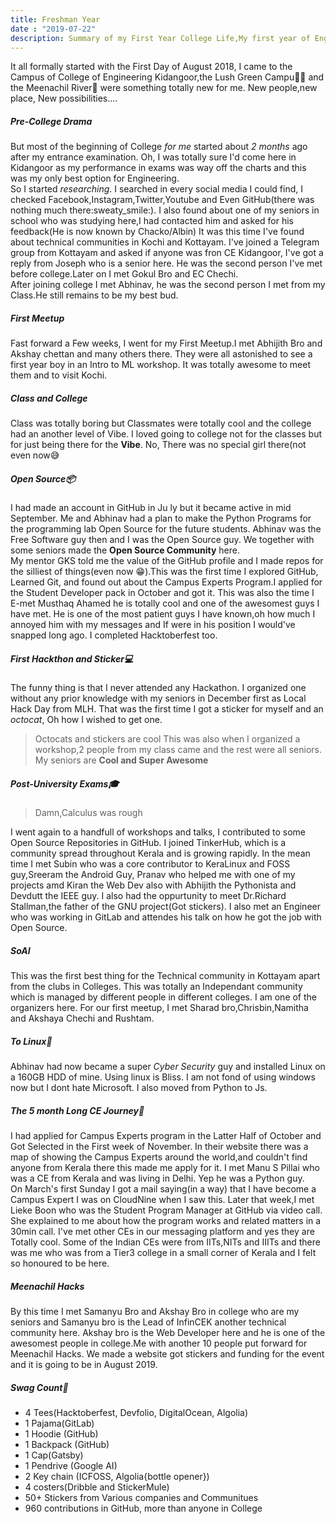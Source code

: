 ```yaml
---
title: Freshman Year
date : "2019-07-22"
description: Summary of my First Year College Life,My first year of Engineering,My first year of meetups, and my First Year of Open Source
---
```

It all formally started with the First Day of August 2018, I came to the Campus of College of Engineering Kidangoor,the Lush Green Campu🌳🌲 and the Meenachil River🌊 were something totally new for me. New people,new place, New possibilities.... 
##### Pre-College Drama
But most of the beginning of College *for me* started about *_2 months_*  ago after my entrance examination. Oh, I was totally sure I'd come here in Kidangoor as my performance in exams was way off the charts and this was my only best option for Engineering.  
So I started *researching*. I searched in every social media I could find, I checked Facebook,Instagram,Twitter,Youtube and Even GitHub(there was nothing much there:sweaty_smile:). I also found about one of my seniors in school who was studying here,I had contacted him and asked for his feedback(He is now known by Chacko/Albin)
It was this time I've found about technical communities in Kochi and Kottayam. I've joined a Telegram group from Kottayam and asked if anyone was fron CE Kidangoor, I've got a reply from Joseph who is a senior here. He was the second person I've met before college.Later on I met Gokul Bro and EC Chechi.  
After joining college  I met Abhinav, he was the second person I met from my Class.He still remains to be my best bud.
##### First Meetup
Fast forward a Few weeks, I went for my First Meetup.I met Abhijith Bro and Akshay chettan and many others there. They were all astonished to see a first year boy in an Intro to ML workshop. It was totally awesome to meet them and to visit Kochi.  
##### Class and College
Class was totally boring but Classmates were totally cool and the college had an another level of Vibe. I loved going to college not for the classes but for just being there for the **Vibe**. No, There was no special girl there(not even now😅
##### Open Source📦
I had made an account in GitHub in Ju ly but it became active in mid September. Me and Abhinav had a plan to make the Python Programs for the programming lab Open Source for the future students. Abhinav was the Free Software guy then and I was the Open Source guy. We together with some seniors made the __Open Source Community__ here.  
My mentor GKS told me the value of the GitHub profile and I made repos for the silliest of things(even now 😁).This was the first time I explored GitHub, Learned Git, and found out about the Campus Experts Program.I applied for the Student Developer pack in October and got it. This was also the time I E-met Musthaq Ahamed he is totally cool and one of the awesomest guys I have met. He is one of the most patient guys I have known,oh how much I annoyed him with my messages and If were in his position I would've snapped long ago. I completed Hacktoberfest too.
##### First Hackthon and Sticker💻
The funny thing is that I never attended any Hackathon. I organized one without any prior knowledge with my seniors in December first as Local Hack Day from MLH. That was the first time I got a sticker for myself and an _octocat_, Oh how I wished to get one.
> Octocats and stickers are cool
This was also when I organized a workshop,2 people from my class came and the rest were all seniors.
> My seniors are __Cool and Super Awesome__
##### Post-University Exams🎓
> Damn,Calculus was rough

I went again to a handfull of workshops and talks, I contributed to some Open Source Repositories in GitHub. I joined TinkerHub, which is a community spread throughout Kerala and is growing rapidly. In the mean time I met Subin who was a core contributor to KeraLinux and FOSS guy,Sreeram the Android Guy, Pranav who helped me with one of my projects amd Kiran the Web Dev also with Abhijith the Pythonista and Devdutt the IEEE guy. I also had the oppurtunity to meet Dr.Richard Stallman,the father of the GNU project(Got stickers). I also met an Engineer who was working in GitLab and attendes his talk on how he got the job with Open Source.
##### SoAI
This was the first best thing for the Technical community in  Kottayam apart from the clubs in Colleges. This was totally an Independant community which is managed by different people in different colleges. I am one of the organizers here. For our first meetup, I met Sharad bro,Chrisbin,Namitha and Akshaya Chechi and Rushtam.
##### To Linux🐧
Abhinav had now became a super _Cyber Security_ guy and installed Linux on a 160GB HDD of mine. Using linux is Bliss. I am not fond of using windows now but I dont hate Microsoft. I also moved from Python to Js.
##### The 5 month Long CE Journey🚩
I had applied for Campus Experts program in the Latter Half of October and Got Selected in the First week of November. In their website there was a map of showing the Campus Experts around the world,and couldn't find anyone from Kerala there this made me apply for it. I met Manu S Pillai who was a CE from Kerala and was living in Delhi. Yep he was a Python guy.  
On March's first Sunday I got a mail saying(in a way) that I have become a Campus Expert I was on CloudNine when I saw this. Later that week,I met Lieke Boon who was the Student Program Manager at GitHub via video call. She explained to me about how the program works and related matters in a 30min call. I've met other CEs in our messaging platform and yes they are Totally cool. Some of the Indian CEs were from IITs,NITs and IIITs and there was me who was from a Tier3 college in a small corner of Kerala and I felt so honoured to be here.
##### Meenachil Hacks
By this time I met Samanyu Bro and Akshay Bro in college who are my seniors and Samanyu bro is the Lead of InfinCEK another technical community here. Akshay bro is the Web Developer here and he is one of the awesomest people in college.Me with another 10 people put forward for Meenachil Hacks. We made a website got stickers and funding for the event and it is going to be in August 2019.
##### Swag Count💖
- 4 Tees(Hacktoberfest, Devfolio, DigitalOcean, Algolia)
- 1 Pajama(GitLab)
- 1 Hoodie (GitHub)
- 1 Backpack (GitHub) 
- 1 Cap(Gatsby)
- 1 Pendrive (Google AI)
- 2 Key chain (ICFOSS, Algolia{bottle opener})
- 4 costers(Dribble and StickerMule) 
- 50+ Stickers from Various companies and Communitues
- 960 contributions in GitHub, more than anyone in College
